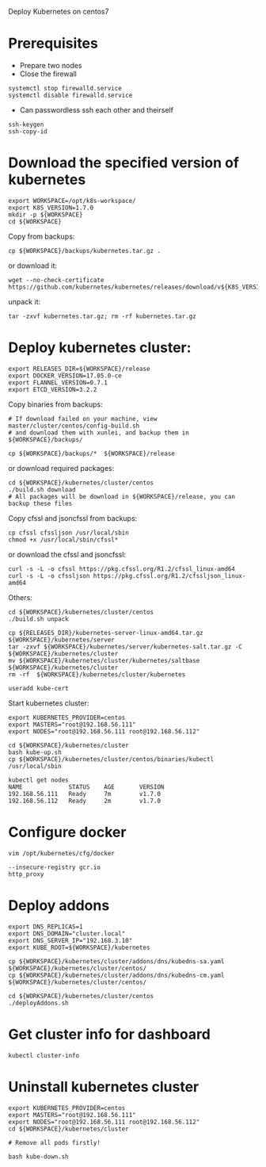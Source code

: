 Deploy Kubernetes on centos7

# Prerequisites
- Prepare two nodes
- Close the firewall
```
systemctl stop firewalld.service 
systemctl disable firewalld.service 
```
- Can passwordless ssh each other and theirself
```
ssh-keygen
ssh-copy-id
```

# Download the specified version of kubernetes
```
export WORKSPACE=/opt/k8s-workspace/
export K8S_VERSION=1.7.0
mkdir -p ${WORKSPACE}
cd ${WORKSPACE}
```

Copy from backups:
```
cp ${WORKSPACE}/backups/kubernetes.tar.gz . 
```
or download it:
```
wget --no-check-certificate https://github.com/kubernetes/kubernetes/releases/download/v${K8S_VERSION}/kubernetes.tar.gz
```

unpack it:
```
tar -zxvf kubernetes.tar.gz; rm -rf kubernetes.tar.gz
```

# Deploy kubernetes cluster:
```
export RELEASES_DIR=${WORKSPACE}/release
export DOCKER_VERSION=17.05.0-ce
export FLANNEL_VERSION=0.7.1
export ETCD_VERSION=3.2.2
```

Copy binaries from backups:
```
# If download failed on your machine, view master/cluster/centos/config-build.sh 
# and download them with xunlei, and backup them in ${WORKSPACE}/backups/

cp ${WORKSPACE}/backups/*  ${WORKSPACE}/release
```
or download required packages:
```
cd ${WORKSPACE}/kubernetes/cluster/centos
./build.sh download
# All packages will be download in ${WORKSPACE}/release, you can backup these files
```

Copy cfssl and jsoncfssl from backups:
```
cp cfssl cfssljson /usr/local/sbin
chmod +x /usr/local/sbin/cfssl*
```
or download the cfssl and jsoncfssl:
```
curl -s -L -o cfssl https://pkg.cfssl.org/R1.2/cfssl_linux-amd64
curl -s -L -o cfssljson https://pkg.cfssl.org/R1.2/cfssljson_linux-amd64
```

Others:
```
cd ${WORKSPACE}/kubernetes/cluster/centos
./build.sh unpack

cp ${RELEASES_DIR}/kubernetes-server-linux-amd64.tar.gz ${WORKSPACE}/kubernetes/server
tar -zxvf ${WORKSPACE}/kubernetes/server/kubernetes-salt.tar.gz -C ${WORKSPACE}/kubernetes/cluster
mv ${WORKSPACE}/kubernetes/cluster/kubernetes/saltbase ${WORKSPACE}/kubernetes/cluster
rm -rf 	${WORKSPACE}/kubernetes/cluster/kubernetes

useradd kube-cert
```

Start kubernetes cluster:
```
export KUBERNETES_PROVIDER=centos
export MASTERS="root@192.168.56.111"
export NODES="root@192.168.56.111 root@192.168.56.112"

cd ${WORKSPACE}/kubernetes/cluster
bash kube-up.sh 
cp ${WORKSPACE}/kubernetes/cluster/centos/binaries/kubectl /usr/local/sbin

kubectl get nodes
NAME             STATUS    AGE       VERSION
192.168.56.111   Ready     7m        v1.7.0
192.168.56.112   Ready     2m        v1.7.0
```

# Configure docker
```
vim /opt/kubernetes/cfg/docker

--insecure-registry gcr.io
http_proxy
```

# Deploy addons
```
export DNS_REPLICAS=1
export DNS_DOMAIN="cluster.local"
export DNS_SERVER_IP="192.168.3.10"
export KUBE_ROOT=${WORKSPACE}/kubernetes

cp ${WORKSPACE}/kubernetes/cluster/addons/dns/kubedns-sa.yaml ${WORKSPACE}/kubernetes/cluster/centos/
cp ${WORKSPACE}/kubernetes/cluster/addons/dns/kubedns-cm.yaml ${WORKSPACE}/kubernetes/cluster/centos/

cd ${WORKSPACE}/kubernetes/cluster/centos
./deployAddons.sh
```

# Get cluster info for dashboard
```
kubectl cluster-info
```

# Uninstall kubernetes cluster
```
export KUBERNETES_PROVIDER=centos
export MASTERS="root@192.168.56.111"
export NODES="root@192.168.56.111 root@192.168.56.112"
cd ${WORKSPACE}/kubernetes/cluster

# Remove all pods firstly!

bash kube-down.sh 
```
  